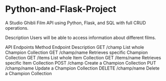 # Python-and-Flask-Project

A Studio Ghibli Film API using Python, Flask, and SQL with full CRUD operations.

Description
Users will be able to access information about different films.

API Endpoints
Method	Endpoint	Description
GET	/champ	List whole Champion Collection
GET	/champ/name	Retrieves specific Champion Collection
GET	/items	List whole Item Collection
GET	/items/name	Retrieves specific Item Collection
POST	/champ	Create a Champion Collection
PUT	/champ/name	Update a Champion Collection
DELETE	/champ/name	Delete a Champion Collection
